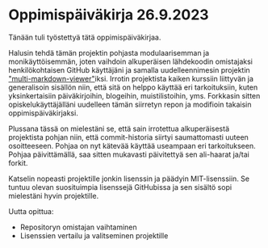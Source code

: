 # Oppimispäiväkirja 26.9.2023

Tänään tuli työstettyä tätä oppimispäiväkirjaa. 

Halusin tehdä tämän projektin pohjasta modulaarisemman ja monikäyttöisemmän, joten vaihdoin alkuperäisen lähdekoodin omistajaksi henkilökohtaisen GitHub käyttäjäni ja samalla uudelleennimesin projektin ["multi-markdown-viewer"](https://github.com/Ka-Q/multi-markdown-viewer)iksi. 
Irrotin projektista kaiken kurssiin liittyvän ja generalisoin sisällön niin, että sitä on helppo käyttää eri tarkoituksiin, kuten yksinkertaisiin päiväkirjoihin, blogeihin, muistilistoihin, yms. 
Forkkasin sitten opiskelukäyttäjälläni uudelleen tämän siirretyn repon ja modifioin takaisin oppimispäiväkirjaksi.

Plussana tässä on mielestäni se, että sain irrotettua alkuperäisestä projektista pohjan niin, että commit-historia siirtyi saumattomasti uuteen osoitteeseen. Pohjaa on nyt kätevää käyttää useampaan eri tarkoitukseen. 
Pohjaa päivittämällä, saa sitten mukavasti päivitettyä sen ali-haarat ja/tai forkit. 

Katselin nopeasti projektille jonkin lisenssin ja päädyin MIT-lisenssiin. Se tuntuu olevan suosituimpia lisenssejä GitHubissa ja sen sisältö sopi mielestäni hyvin projektille. 

Uutta opittua:
- Repositoryn omistajan vaihtaminen
- Lisenssien vertailu ja valitseminen projektille
